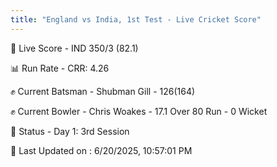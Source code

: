 ```yaml
---
title: "England vs India, 1st Test - Live Cricket Score"
---
```


🔴 Live Score - IND 350/3 (82.1)  

📊 Run Rate - CRR: 4.26  

✊ Current Batsman - Shubman Gill - 126(164)  

✊ Current Bowler - Chris Woakes - 17.1 Over 80 Run - 0 Wicket  

📑 Status - Day 1: 3rd Session

📝 Last Updated on : 6/20/2025, 10:57:01 PM  

